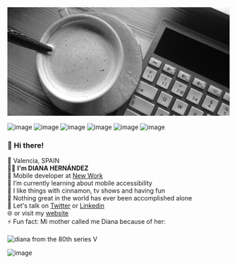 <img src="https://github.com/DianaIT/DianaIT/blob/master/img/background.jpg" alt="background" />

![image](https://img.shields.io/badge/Swift-FA7343?style=for-the-badge&logo=swift&logoColor=white)
![image](https://img.shields.io/badge/Kotlin-0095D5?&style=for-the-badge&logo=kotlin&logoColor=white)
![image](https://img.shields.io/badge/Xcode-007ACC?style=for-the-badge&logo=Xcode&logoColor=white)
![image](	https://img.shields.io/badge/Notion-000000?style=for-the-badge&logo=notion&logoColor=white)
![image](https://img.shields.io/badge/iTerm2-000000?style=for-the-badge&logo=iterm2&logoColor=white)
![image](https://img.shields.io/badge/apple%20silicon-333333?style=for-the-badge&logo=apple&logoColor=white)






### 👋 Hi there! 
📍 Valencia, SPAIN <br /> 
 🙍‍♀️ <strong>I'm DIANA HERNÁNDEZ</strong><br />
📱 Mobile developer at <a href="https://www.new-work.se/en/"> New Work</a><br />
🌱 I’m currently learning about mobile accessibility <br />
👯 I like things with cinnamon, tv shows and having fun<br />
🤔 Nothing great in the world has ever been accomplished alone<br />
💬 Let's talk on <a href="https://twitter.com/dianait_">Twitter</a> or <a href="https://www.linkedin.com/in/dianahernandezsoler/">Linkedin</a><br />
🌐 or visit my <a href="https://dianait.dev/">website</a><br />
⚡ Fun fact: Mi mother called me Diana because of her:<br /><br />
<img src="https://media.giphy.com/media/CGgUswvhw2DAs/giphy.gif" alt="diana from the 80th series V" width="200"/>



![image](https://github-profile-summary-cards.vercel.app/api/cards/profile-details?username=DianaIT&theme=vue)
  





